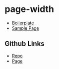 # page-width

- [Boilerplate](src/style.css)
- [Sample Page](sample/sample.html)

## Github Links

- [Repo](https://github.com/JamesRobertHugginsNgo/page-width)
- [Page](https://jamesroberthugginsngo.github.io/page-width/)
